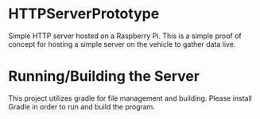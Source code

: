 # HTTPServerPrototype
Simple HTTP server hosted on a Raspberry Pi. This is a simple proof of concept for hosting a simple server on the vehicle to gather data live. 
# Running/Building the Server
This project utilizes gradle for file management and building. Please install Gradle in order to run and build the program. 
